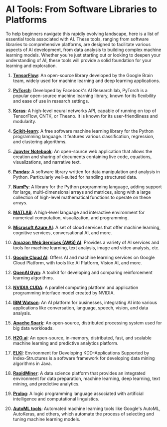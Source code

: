 # AI Tools: From Software Libraries to Platforms

To help beginners navigate this rapidly evolving landscape, here is a list of essential tools associated with AI. These tools, ranging from software libraries to comprehensive platforms, are designed to facilitate various aspects of AI development, from data analysis to building complex machine learning models. Whether you're just starting out or looking to deepen your understanding of AI, these tools will provide a solid foundation for your learning and exploration.

1. [**TensorFlow**](https://www.tensorflow.org/): An open-source library developed by the Google Brain team, widely used for machine learning and deep learning applications.

2. [**PyTorch**](https://pytorch.org/): Developed by Facebook's AI Research lab, PyTorch is a popular open-source machine learning library, known for its flexibility and ease of use in research settings.

3. [**Keras**](https://keras.io/): A high-level neural networks API, capable of running on top of TensorFlow, CNTK, or Theano. It is known for its user-friendliness and modularity.

4. [**Scikit-learn**](https://scikit-learn.org/): A free software machine learning library for the Python programming language. It features various classification, regression, and clustering algorithms.

5. [**Jupyter Notebook**](https://jupyter.org/): An open-source web application that allows the creation and sharing of documents containing live code, equations, visualizations, and narrative text.

6. [**Pandas**](https://pandas.pydata.org/): A software library written for data manipulation and analysis in Python. Particularly well-suited for handling structured data.

7. [**NumPy**](https://numpy.org/): A library for the Python programming language, adding support for large, multi-dimensional arrays and matrices, along with a large collection of high-level mathematical functions to operate on these arrays.

8. [**MATLAB**](https://www.mathworks.com/products/matlab.html): A high-level language and interactive environment for numerical computation, visualization, and programming.

9. [**Microsoft Azure AI**](https://azure.microsoft.com/en-us/overview/ai-platform/): A set of cloud services that offer machine learning, cognitive services, conversational AI, and more.

10. [**Amazon Web Services (AWS) AI**](https://aws.amazon.com/machine-learning/): Provides a variety of AI services and tools for machine learning, text analysis, image and video analysis, etc.

11. [**Google Cloud AI**](https://cloud.google.com/products/ai/): Offers AI and machine learning services on Google Cloud Platform, with tools like AI Platform, Vision AI, and more.

12. [**OpenAI Gym**](https://gym.openai.com/): A toolkit for developing and comparing reinforcement learning algorithms.

13. [**NVIDIA CUDA**](https://developer.nvidia.com/cuda-zone): A parallel computing platform and application programming interface model created by NVIDIA.

14. [**IBM Watson**](https://www.ibm.com/watson): An AI platform for businesses, integrating AI into various applications like conversation, language, speech, vision, and data analysis.

15. [**Apache Spark**](https://spark.apache.org/): An open-source, distributed processing system used for big data workloads.

16. [**H2O.ai**](https://www.h2o.ai/): An open-source, in-memory, distributed, fast, and scalable machine learning and predictive analytics platform.

17. [**ELKI**](https://elki-project.github.io/): Environment for Developing KDD-Applications Supported by Index-Structures is a software framework for developing data mining algorithms in Java.

18. [**RapidMiner**](https://rapidminer.com/): A data science platform that provides an integrated environment for data preparation, machine learning, deep learning, text mining, and predictive analytics.

19. [**Prolog**](https://www.swi-prolog.org/): A logic programming language associated with artificial intelligence and computational linguistics.

20. [**AutoML tools**](https://cloud.google.com/automl): Automated machine learning tools like Google's AutoML, AutoKeras, and others, which automate the process of selecting and tuning machine learning models.